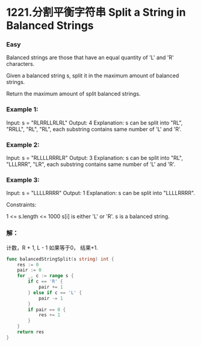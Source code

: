 # 1221.分割平衡字符串 Split a String in Balanced Strings

### Easy

Balanced strings are those that have an equal quantity of 'L' and 'R' characters.

Given a balanced string s, split it in the maximum amount of balanced strings.

Return the maximum amount of split balanced strings.

### Example 1:

Input: s = "RLRRLLRLRL"
Output: 4
Explanation: s can be split into "RL", "RRLL", "RL", "RL", each substring contains same number of 'L' and 'R'.

### Example 2:

Input: s = "RLLLLRRRLR"
Output: 3
Explanation: s can be split into "RL", "LLLRRR", "LR", each substring contains same number of 'L' and 'R'.

### Example 3:

Input: s = "LLLLRRRR"
Output: 1
Explanation: s can be split into "LLLLRRRR".

Constraints:

1 <= s.length <= 1000
s[i] is either 'L' or 'R'.
s is a balanced string.

### 解：

计数，R + 1, L - 1 如果等于0， 结果+1.

```go
func balancedStringSplit(s string) int {
	res := 0
	pair := 0
	for _, c := range s {
		if c == 'R' {
			pair += 1
		} else if c == 'L' {
			pair -= 1
		}
		if pair == 0 {
			res += 1
		}
	}
	return res
}
```
